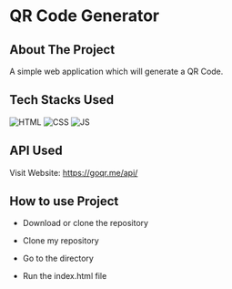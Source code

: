 # QR Code Generator

## About The Project

A simple web application which will generate a QR Code.

## Tech Stacks Used


![HTML](https://img.shields.io/badge/html5%20-%23E34F26.svg?&style=for-the-badge&logo=html5&logoColor=white)
![CSS](https://img.shields.io/badge/css3%20-%231572B6.svg?&style=for-the-badge&logo=css3&logoColor=white)
![JS](https://img.shields.io/badge/javascript%20-%23323330.svg?&style=for-the-badge&logo=javascript&logoColor=%23F7DF1E)

## API Used

Visit Website: https://goqr.me/api/

## How to use Project


- Download or clone the repository

- Clone my repository
- Go to the directory
- Run the index.html file


<!-- ## Screenshots -->

<!-- <img src="./Screenshots/ss1.png" /> -->

<!-- <br><br> -->
<!-- After clicking on Generate Button, UI looks like: -->

<!-- <img src="./Screenshots/ss2.png" /> -->


<!-- ## Live Demo -->

<!-- <img src="./Screenshots/demo.gif" /> -->
